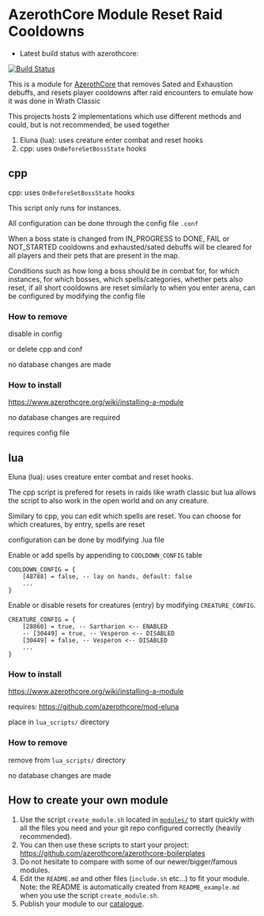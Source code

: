 # AzerothCore Module Reset Raid Cooldowns

- Latest build status with azerothcore:

[![Build Status](
https://github.com/sogladev/mod-reset-raid-cooldowns/actions/workflows/core-build.yml/badge.svg?branch=master&event=push)](https://github.com/sogladev/mod-reset-raid-cooldowns)

This is a module for [AzerothCore](http://www.azerothcore.org) that removes Sated and Exhaustion debuffs, and resets player cooldowns after raid encounters to emulate how it was done in Wrath Classic

This projects hosts 2 implementations which use different methods and could, but is not recommended, be used together

1. Eluna (lua): uses creature enter combat and reset hooks
2. cpp: uses `OnBeforeSetBossState` hooks

## cpp

cpp: uses `OnBeforeSetBossState` hooks

This script only runs for instances.

All configuration can be done through the config file `.conf`

When a boss state is changed from IN_PROGRESS to  DONE, FAIL or NOT_STARTED cooldowns and exhausted/sated debuffs will be cleared for all players and their pets that are present in the map.

Conditions such as how long a boss should be in combat for, for which instances, for which bosses, which spells/categories, whether pets also reset, if all short cooldowns are reset similarly to when you enter arena, can be configured by modifying the config file

### How to remove

disable in config

or delete cpp and conf

no database changes are made

### How to install
https://www.azerothcore.org/wiki/installing-a-module

no database changes are required

requires config file

## lua

Eluna (lua): uses creature enter combat and reset hooks.

The cpp script is prefered for resets in raids like wrath classic but lua allows the script to also work in the open world and on any creature.

Similary to cpp, you can edit which spells are reset. You can choose for which creatures, by entry, spells are reset

configuration can be done by modifying .lua file

Enable or add spells by appending to `COOLDOWN_CONFIG` table
```
COOLDOWN_CONFIG = {
    [48788] = false, -- lay on hands, default: false
    ...
}
```

Enable or disable resets for creatures (entry) by modifying `CREATURE_CONFIG`.
```
CREATURE_CONFIG = {
    [28860] = true, -- Sartharion <-- ENABLED
    -- [30449] = true, -- Vesperon <-- DISABLED
    [30449] = false, -- Vesperon <-- DISABLED
    ...
}
```

### How to install
https://www.azerothcore.org/wiki/installing-a-module

requires: https://github.com/azerothcore/mod-eluna

place in `lua_scripts/` directory

### How to remove

remove from `lua_scripts/` directory

no database changes are made

## How to create your own module

1. Use the script `create_module.sh` located in [`modules/`](https://github.com/azerothcore/azerothcore-wotlk/tree/master/modules) to start quickly with all the files you need and your git repo configured correctly (heavily recommended).
1. You can then use these scripts to start your project: https://github.com/azerothcore/azerothcore-boilerplates
1. Do not hesitate to compare with some of our newer/bigger/famous modules.
1. Edit the `README.md` and other files (`include.sh` etc...) to fit your module. Note: the README is automatically created from `README_example.md` when you use the script `create_module.sh`.
1. Publish your module to our [catalogue](https://github.com/azerothcore/modules-catalogue).
